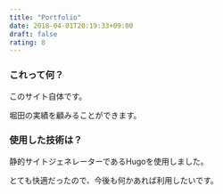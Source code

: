 ```yaml
---
title: "Portfolio"
date: 2018-04-01T20:19:33+09:00
draft: false
rating: 8
---
```


### これって何？

このサイト自体です。

堀田の実績を顧みることができます。

### 使用した技術は？

静的サイトジェネレーターであるHugoを使用しました。

とても快適だったので、今後も何かあれば利用したいです。
